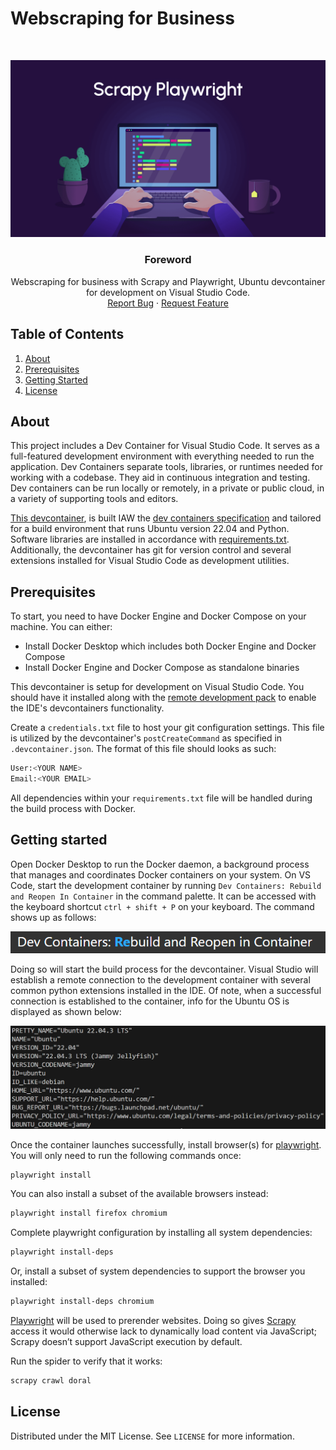 # Webscraping for Business
<br />
<p align="center">
  <a href="https://github.com/jgome284/devcontainer-w-compose">
    <img src="imgs/scrapy_playwright.png" alt="Logo">
  </a>

  <h3 align="center">Foreword</h3>

  <p align="center">
    Webscraping for business with Scrapy and Playwright, Ubuntu devcontainer for development on Visual Studio Code.
    <br />
    <a href="https://github.com/jgome284/devcontainer-w-compose/issues">Report Bug</a>
    ·
    <a href="https://github.com/jgome284/devcontainer-w-compose/issues">Request Feature</a>
  </p>
</p>


<!-- TABLE OF CONTENTS -->
## Table of Contents
<div style='text-align:'>
  <ol>
    <li>
      <a href="#about">About</a>
    </li>
    <li>
      <a href="#prerequisites">Prerequisites</a>
    </li>
    <li>
      <a href="#getting-started">Getting Started</a>
    </li>
    <li>
      <a href="#license">License</a>
    </li>
  </ol>
</details>
</div>


<!-- ABOUT THE PROJECT -->
## About
This project includes a Dev Container for Visual Studio Code. It serves as a full-featured development environment with everything needed to run the application. Dev Containers separate tools, libraries, or runtimes needed for working with a codebase. They aid in continuous integration and testing. Dev containers can be run locally or remotely, in a private or public cloud, in a variety of supporting tools and editors.

[This devcontainer](.devcontainer), is built IAW the [dev containers specification](https://containers.dev/implementors/spec/) and tailored for a build environment that runs Ubuntu version 22.04 and Python. Software libraries are installed in accordance with [requirements.txt](./requirements.txt). Additionally, the devcontainer has git for version control and several extensions installed for Visual Studio Code as development utilities.

<!-- PREREQUISITES -->
## Prerequisites
To start, you need to have Docker Engine and Docker Compose on your machine. You can either:
* Install Docker Desktop which includes both Docker Engine and Docker Compose
* Install Docker Engine and Docker Compose as standalone binaries

This devcontainer is setup for development on Visual Studio Code. You should have it installed along with the [remote development pack](https://marketplace.visualstudio.com/items?itemName=ms-vscode-remote.vscode-remote-extensionpack) to enable the IDE's devcontainers functionality.

Create a `credentials.txt` file to host your git configuration settings. This file is utilized by the devcontainer's `postCreateCommand` as specified in `.devcontainer.json`. The format of this file should looks as such:
```sh
User:<YOUR NAME>
Email:<YOUR EMAIL>
```
All dependencies within your `requirements.txt` file will be handled during the build process with Docker.


<!-- GETTING STARTED -->
## Getting started
Open Docker Desktop to run the Docker daemon, a background process that manages and coordinates Docker containers on your system. On VS Code, start the development container by running `Dev Containers: Rebuild and Reopen In Container` in the command palette. It can be accessed with the keyboard shortcut `ctrl + shift + P` on your keyboard. The command shows up as follows:

![Rebuild and Reopen In Container](imgs/rebuildAndReopenInContainer.png)

Doing so will start the build process for the devcontainer. Visual Studio will establish a remote connection to the development container with several common python extensions installed in the IDE. Of note, when a successful connection is established to the container, info for the Ubuntu OS is displayed as shown below:

![Operating System Information](imgs/osInfo.png)

Once the container launches successfully, install browser(s) for [playwright](https://playwright.dev/python/). You will only need to run the following commands once:

``` sh
playwright install
```

You can also install a subset of the available browsers instead:

``` sh
playwright install firefox chromium
```
Complete playwright configuration by installing all system dependencies:

``` sh
playwright install-deps 
```

Or, install a subset of system dependencies to support the browser you installed:

```sh
playwright install-deps chromium
```

[Playwright](https://playwright.dev/python/) will be used to prerender websites. Doing so gives [Scrapy](https://docs.scrapy.org/en/latest/intro/overview.html) access it would otherwise lack to dynamically load content via JavaScript; Scrapy doesn’t support JavaScript execution by default.

Run the spider to verify that it works:

```sh
scrapy crawl doral
```

## License
Distributed under the MIT License. See `LICENSE` for more information.